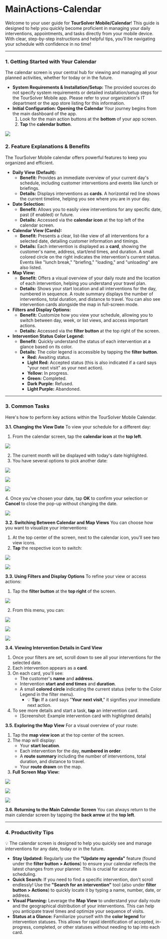 # MainActions-Calendar

Welcome to your user guide for **TourSolver Mobile/Calendar**! This guide is designed to help you quickly become proficient in managing your daily interventions, appointments, and tasks directly from your mobile device. With clear, step-by-step instructions and helpful tips, you'll be navigating your schedule with confidence in no time!

***

### 1. Getting Started with Your Calendar

The calendar screen is your central hub for viewing and managing all your planned activities, whether for today or in the future.

* **System Requirements & Installation/Setup:** The provided sources do not specify system requirements or detailed installation/setup steps for the TourSolver Mobile app. Please refer to your organization's IT department or the app store listing for this information.
* **Initial Configuration: Opening the Calendar** Your journey begins from the main dashboard of the app.
  1. Look for the main action buttons at the **bottom** of your app screen.
  2. **Tap** the **calendar button**.

![](../../images/MainActions-Calendar_timestamp_0_to_12–0_to_29.gif)

### 2. Feature Explanations & Benefits

The TourSolver Mobile calendar offers powerful features to keep you organized and efficient.

* **Daily View (Default):**
  * **Benefit:** Provides an immediate overview of your current day's schedule, including customer interventions and events like lunch or briefings.
  * **Details:** Displays interventions as **cards**. A horizontal red line shows the current timeline, helping you see where you are in your day.
* **Date Selection:**
  * **Benefit:** Allows you to easily view interventions for any specific date, past (if enabled) or future.
  * **Details:** Accessed via the **calendar icon** at the top left of the calendar screen.
* **Calendar View (Cards):**
  * **Benefit:** Presents a clear, list-like view of all interventions for a selected date, detailing customer information and timings.
  * **Details:** Each intervention is displayed as a **card**, showing the customer's name, address, start/end times, and duration. A small colored circle on the right indicates the intervention's current status. Events like "lunch break," "briefing," "loading," and "unloading" are also listed.
* **Map View:**
  * **Benefit:** Offers a visual overview of your daily route and the location of each intervention, helping you understand your travel plan.
  * **Details:** Shows your start location and all interventions for the day, numbered in sequence. A route summary displays the number of interventions, total duration, and distance to travel. You can also see intervention cards alongside the map in full-screen mode.
* **Filters and Display Options:**
  * **Benefit:** Customize how you view your schedule, allowing you to switch between day, week, or list views, and access important actions.
  * **Details:** Accessed via the **filter button** at the top right of the screen.
* **Intervention Status Color Legend:**
  * **Benefit:** Quickly understand the status of each intervention at a glance based on its color.
  * **Details:** The color legend is accessible by tapping the **filter button**.
    * **Red:** Awaiting status.
    * **Light Red:** Accepted status (this is also indicated if a card says "your next visit" as your next action).
    * **Yellow:** In progress.
    * **Green:** Completed.
    * **Dark Purple:** Refused.
    * **Light Purple:** Abandoned.

***

### 3. Common Tasks

Here's how to perform key actions within the TourSolver Mobile Calendar.

**3.1. Changing the View Date** To view your schedule for a different day:

1. From the calendar screen, tap the **calendar icon** at the **top left**.

![](../../images/MainActions-Calendar_timestamp_0_to_32–0_to_46.gif)

2. The current month will be displayed with today's date highlighted.
3. You have several options to pick another date:

![](../../images/MainActions-Calendar_timestamp_0_to_55–1_to_03.gif)

![](../../images/MainActions-Calendar_timestamp_1_to_16–1_to_23.gif)

![](../../images/MainActions-Calendar_timestamp_1_to_25–1_to_31.gif)

4\. Once you've chosen your date, tap **OK** to confirm your selection or **Cancel** to close the pop-up without changing the date.

![](../../images/MainActions-Calendar_timestamp_1_to_53–2_to_04.gif)

**3.2. Switching Between Calendar and Map Views** You can choose how you want to visualize your interventions:

1. At the top center of the screen, next to the calendar icon, you'll see two view icons.
2. **Tap** the respective icon to switch:

![](../../images/MainActions-Calendar_timestamp_2_to_12–2_to_19.gif)

![](../../images/MainActions-Calendar_timestamp_2_to_19–2_to_30.gif)

**3.3. Using Filters and Display Options** To refine your view or access actions:

1. Tap the **filter button** at the **top right** of the screen.

![](../../images/MainActions-Calendar_timestamp_2_to_33–2_to_37.gif)

2. From this menu, you can:

![](../../images/MainActions-Calendar_timestamp_2_to_37–2_to_43.gif)

![](../../images/MainActions-Calendar_timestamp_5_to_33–5_to_44.gif)

![](../../images/MainActions-Calendar_timestamp_5_to_44–5_to_53.gif)

**3.4. Viewing Intervention Details in Card View**

1. Once your filters are set, scroll down to see all your interventions for the selected date.
2. Each intervention appears as a **card**.
3. On each card, you'll see:
   * The customer's **name** and **address**.
   * Intervention **start and end times** and **duration**.
   * A small **colored circle** indicating the current status (refer to the Color Legend in the filter menu).
     * 💡 **Tip:** If a card says "**Your next visit**," it signifies your immediate next action.
4. To see more details and start a task, **tap** an intervention card.
   * \[Screenshot: Example intervention card with highlighted details]

**3.5. Exploring the Map View** For a visual overview of your route:

1. Tap the **map view icon** at the top center of the screen.
2. The map will display:
   * Your **start location**.
   * Each intervention for the day, **numbered in order**.
   * A **route summary** including the number of interventions, total duration, and distance to travel.
   * Your **route drawn** on the map.
3. **Full Screen Map View:**

![](../../images/MainActions-Calendar_timestamp_4_to_23–4_to_29.gif)

![](../../images/MainActions-Calendar_timestamp_4_to_42–4_to_54.gif)

![](../../images/MainActions-Calendar_timestamp_4_to_54–5_to_01.gif)

**3.6. Returning to the Main Calendar Screen** You can always return to the main calendar screen by tapping the **back arrow** at the **top left**.

***

### 4. Productivity Tips

💡 The calendar screen is designed to help you quickly see and manage interventions for any date, today or in the future.

* **Stay Updated:** Regularly use the **"Update my agenda"** feature (found under the **filter button > Actions**) to ensure your calendar reflects the latest changes from your planner. This is crucial for accurate scheduling.
* **Quick Search:** If you need to find a specific intervention, don't scroll endlessly! Use the **"Search for an intervention"** tool (also under **filter button > Actions**) to quickly locate it by typing a name, number, date, or address.
* **Visual Planning:** Leverage the **Map View** to understand your daily route and the geographical distribution of your interventions. This can help you anticipate travel times and optimize your sequence of visits.
* **Status at a Glance:** Familiarize yourself with the **color legend** for intervention statuses. This allows for rapid identification of accepted, in-progress, completed, or other statuses without needing to tap into each card.
